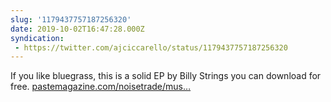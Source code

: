 ```yaml
---
slug: '1179437757187256320'
date: 2019-10-02T16:47:28.000Z
syndication:
 - https://twitter.com/ajciccarello/status/1179437757187256320
---
```


If you like bluegrass, this is a solid EP by Billy Strings you can download for free. [pastemagazine.com/noisetrade/mus…](https://www.pastemagazine.com/noisetrade/music/billystrings/ep)
